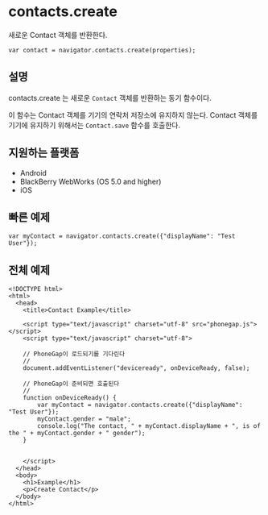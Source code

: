 contacts.create
===============

새로운 Contact 객체를 반환한다.

    var contact = navigator.contacts.create(properties);

설명
-----------

contacts.create 는 새로운 `Contact` 객체를 반환하는 동기 함수이다.

이 함수는 Contact 객체를 기기의 연락처 저장소에 유지하지 않는다. Contact 객체를 기기에 유지하기 위해서는 `Contact.save` 함수를 호출한다.

지원하는 플랫폼
-------------------

- Android
- BlackBerry WebWorks (OS 5.0 and higher)
- iOS

빠른 예제
-------------

    var myContact = navigator.contacts.create({"displayName": "Test User"});

전체 예제
------------

    <!DOCTYPE html>
    <html>
      <head>
        <title>Contact Example</title>

        <script type="text/javascript" charset="utf-8" src="phonegap.js"></script>
        <script type="text/javascript" charset="utf-8">

        // PhoneGap이 로드되기를 기다린다
        //
        document.addEventListener("deviceready", onDeviceReady, false);

        // PhoneGap이 준비되면 호출된다
        //
        function onDeviceReady() {
			var myContact = navigator.contacts.create({"displayName": "Test User"});
			myContact.gender = "male";
			console.log("The contact, " + myContact.displayName + ", is of the " + myContact.gender + " gender");
        }
    

        </script>
      </head>
      <body>
        <h1>Example</h1>
        <p>Create Contact</p>
      </body>
    </html>

